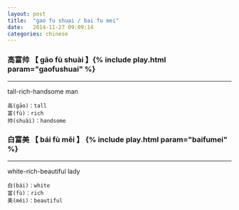 ```yaml
---
layout: post
title:  "gao fu shuai / bai fu mei"
date:   2014-11-27 09:09:14
categories: chinese
---
```

### 高富帅 【 gāo fù shuài 】{% include play.html param="gaofushuai" %}
-----------
tall-rich-handsome man

    高(gāo)：tall
    富(fù)：rich
    帅(shuài)：handsome

### 白富美 【 bái fù měi 】 {% include play.html param="baifumei" %}
-----------
white-rich-beautiful lady

    白(bái)：white
    富(fù)：rich
    美(měi)：beautiful

